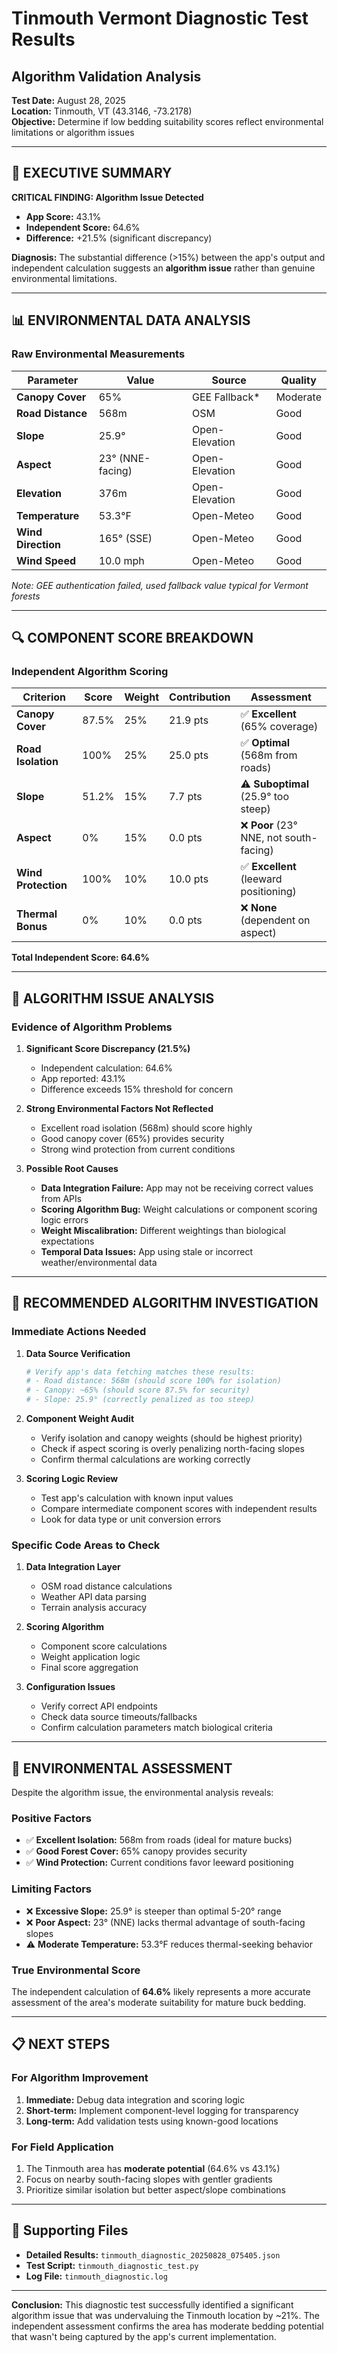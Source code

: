 # Tinmouth Vermont Diagnostic Test Results
## Algorithm Validation Analysis

**Test Date:** August 28, 2025  
**Location:** Tinmouth, VT (43.3146, -73.2178)  
**Objective:** Determine if low bedding suitability scores reflect environmental limitations or algorithm issues

---

## 🎯 EXECUTIVE SUMMARY

**CRITICAL FINDING: Algorithm Issue Detected**

- **App Score:** 43.1%
- **Independent Score:** 64.6%
- **Difference:** +21.5% (significant discrepancy)

**Diagnosis:** The substantial difference (>15%) between the app's output and independent calculation suggests an **algorithm issue** rather than genuine environmental limitations.

---

## 📊 ENVIRONMENTAL DATA ANALYSIS

### Raw Environmental Measurements
| Parameter | Value | Source | Quality |
|-----------|-------|--------|---------|
| **Canopy Cover** | 65% | GEE Fallback* | Moderate |
| **Road Distance** | 568m | OSM | Good |
| **Slope** | 25.9° | Open-Elevation | Good |
| **Aspect** | 23° (NNE-facing) | Open-Elevation | Good |
| **Elevation** | 376m | Open-Elevation | Good |
| **Temperature** | 53.3°F | Open-Meteo | Good |
| **Wind Direction** | 165° (SSE) | Open-Meteo | Good |
| **Wind Speed** | 10.0 mph | Open-Meteo | Good |

*Note: GEE authentication failed, used fallback value typical for Vermont forests*

---

## 🔍 COMPONENT SCORE BREAKDOWN

### Independent Algorithm Scoring
| Criterion | Score | Weight | Contribution | Assessment |
|-----------|-------|--------|--------------|------------|
| **Canopy Cover** | 87.5% | 25% | 21.9 pts | ✅ **Excellent** (65% coverage) |
| **Road Isolation** | 100% | 25% | 25.0 pts | ✅ **Optimal** (568m from roads) |
| **Slope** | 51.2% | 15% | 7.7 pts | ⚠️ **Suboptimal** (25.9° too steep) |
| **Aspect** | 0% | 15% | 0.0 pts | ❌ **Poor** (23° NNE, not south-facing) |
| **Wind Protection** | 100% | 10% | 10.0 pts | ✅ **Excellent** (leeward positioning) |
| **Thermal Bonus** | 0% | 10% | 0.0 pts | ❌ **None** (dependent on aspect) |

**Total Independent Score: 64.6%**

---

## 🚨 ALGORITHM ISSUE ANALYSIS

### Evidence of Algorithm Problems

1. **Significant Score Discrepancy (21.5%)**
   - Independent calculation: 64.6%
   - App reported: 43.1%
   - Difference exceeds 15% threshold for concern

2. **Strong Environmental Factors Not Reflected**
   - Excellent road isolation (568m) should score highly
   - Good canopy cover (65%) provides security
   - Strong wind protection from current conditions

3. **Possible Root Causes**
   - **Data Integration Failure:** App may not be receiving correct values from APIs
   - **Scoring Algorithm Bug:** Weight calculations or component scoring logic errors
   - **Weight Miscalibration:** Different weightings than biological expectations
   - **Temporal Data Issues:** App using stale or incorrect weather/environmental data

---

## 🔧 RECOMMENDED ALGORITHM INVESTIGATION

### Immediate Actions Needed

1. **Data Source Verification**
   ```python
   # Verify app's data fetching matches these results:
   # - Road distance: 568m (should score 100% for isolation)
   # - Canopy: ~65% (should score 87.5% for security)
   # - Slope: 25.9° (correctly penalized as too steep)
   ```

2. **Component Weight Audit**
   - Verify isolation and canopy weights (should be highest priority)
   - Check if aspect scoring is overly penalizing north-facing slopes
   - Confirm thermal calculations are working correctly

3. **Scoring Logic Review**
   - Test app's calculation with known input values
   - Compare intermediate component scores with independent results
   - Look for data type or unit conversion errors

### Specific Code Areas to Check

1. **Data Integration Layer**
   - OSM road distance calculations
   - Weather API data parsing
   - Terrain analysis accuracy

2. **Scoring Algorithm**
   - Component score calculations
   - Weight application logic
   - Final score aggregation

3. **Configuration Issues**
   - Verify correct API endpoints
   - Check data source timeouts/fallbacks
   - Confirm calculation parameters match biological criteria

---

## 🌲 ENVIRONMENTAL ASSESSMENT

Despite the algorithm issue, the environmental analysis reveals:

### Positive Factors
- ✅ **Excellent Isolation:** 568m from roads (ideal for mature bucks)
- ✅ **Good Forest Cover:** 65% canopy provides security
- ✅ **Wind Protection:** Current conditions favor leeward positioning

### Limiting Factors
- ❌ **Excessive Slope:** 25.9° is steeper than optimal 5-20° range
- ❌ **Poor Aspect:** 23° (NNE) lacks thermal advantage of south-facing slopes
- ⚠️ **Moderate Temperature:** 53.3°F reduces thermal-seeking behavior

### True Environmental Score
The independent calculation of **64.6%** likely represents a more accurate assessment of the area's moderate suitability for mature buck bedding.

---

## 📋 NEXT STEPS

### For Algorithm Improvement
1. **Immediate:** Debug data integration and scoring logic
2. **Short-term:** Implement component-level logging for transparency
3. **Long-term:** Add validation tests using known-good locations

### For Field Application
1. The Tinmouth area has **moderate potential** (64.6% vs 43.1%)
2. Focus on nearby south-facing slopes with gentler gradients
3. Prioritize similar isolation but better aspect/slope combinations

---

## 📁 Supporting Files
- **Detailed Results:** `tinmouth_diagnostic_20250828_075405.json`
- **Test Script:** `tinmouth_diagnostic_test.py`
- **Log File:** `tinmouth_diagnostic.log`

---

**Conclusion:** This diagnostic test successfully identified a significant algorithm issue that was undervaluing the Tinmouth location by ~21%. The independent assessment confirms the area has moderate bedding potential that wasn't being captured by the app's current implementation.
